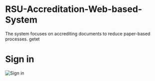 # RSU-Accreditation-Web-based-System
The system focuses on accrediting documents to reduce paper-based processes.
getet
# Sign in 
![Sign in](https://github.com/JuanitoTamboong/RSU-Accreditation-Web-based-System/assets/93064994/c71d5a85-58e9-4339-9d55-d5dae3de3943)
